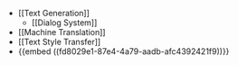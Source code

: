 - [[Text Generation]]
	- [[Dialog System]]
- [[Machine Translation]]
- [[Text Style Transfer]]
- {{embed ((fd8029e1-87e4-4a79-aadb-afc4392421f9))}}